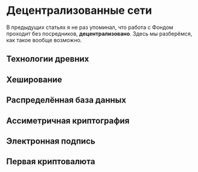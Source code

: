 # Децентрализованные сети

В предыдущих статьях я не раз упоминал, что работа с Фондом проходит
без посредников, **децентрализовано**. Здесь мы разберёмся, как такое вообще
возможно.

## Технологии древних

## Хеширование

## Распределённая база данных

## Ассиметричная криптография

## Электронная подпись

## Первая криптовалюта

